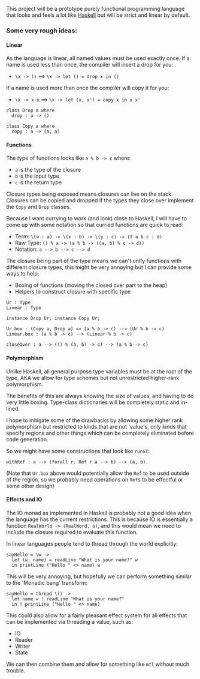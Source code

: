 This project will be a prototype purely functional programming language that
looks and feels a lot like [Haskell](https://www.haskell.org/) but will be
strict and linear by default.

### Some very rough ideas:

#### Linear

As the language is linear, all named values must be used exactly once. If a
name is used less than once, the compiler will insert a drop for you:
  - `\x -> ()` ==> `\x -> let () = drop x in ()`

If a name is used more than once the compiler will copy it for you:
  - `\x -> x x` ==> `\x -> let (x, x') = copy x in x x'`

```
class Drop a where
  drop : a -> ()

class Copy a where
  copy : a -> (a, a)
```

#### Functions

The type of functions looks like `a % b -> c` where:
  - `a` is the type of the closure
  - `b` is the input type
  - `c` is the return type

Closure types being exposed means closures can live on the stack. Closures can
be copied and dropped if the types they close over implement the `Copy` and
`Drop` classes.

Because I want currying to work (and look) close to Haskell, I will have to
come up with some notation so that curried functions are quick to read:
  - Term: `\(w : a) -> \(x : b) -> \(y : c) -> (f a b c : d)`
  - Raw Type: `() % a -> (a % b -> ((a, b) % c -> d))`
  - Notation: `a --> b --> c --> d`

The closure being part of the type means we can't unify functions with
different closure types, this might be very annoying but I can provide some
ways to help:
  - Boxing of functions (moving the closed over part to the heap)
  - Helpers to construct closure with specific type

```
Ur : Type
Linear : Type

instance Drop Ur; instance Copy Ur;

Ur.box : (Copy a, Drop a) => (a % b -> c) --> (Ur % b -> c)
Linear.box : (a % b -> c) --> (Linear % b -> c)

closeOver : a --> (() % (a, b) -> c) --> (a % b -> c)
```

#### Polymorphism

Unlike Haskell, all general purpose type variables must be at the root of the
type, AKA we allow for type schemes but not unrestricted higher-rank
polymorphism.

The benefits of this are always knowing the size of values, and having to do
very little boxing. Type-class dictionaries will be completely static and
in-lined.

I hope to mitigate some of the drawbacks by allowing some higher rank
polymorphism but restricted to kinds that are not 'value's, only kinds that
specify regions and other things which can be completely eliminated before code
generation. 

So we might have some constructions that look like `runST`:

```
withRef : a --> (forall r. Ref r a --> b) --> (a, b)
```

(Note that `Ur.box` above would potentially allow the `Ref` to be used outside
of the region, so we probably need operations on `Ref`s to be effectful or some
other design)

#### Effects and IO

The IO monad as implemented in Haskell is probably not a good idea when the
language has the current restrictions. This is because IO is essentially a
function `RealWorld -> (RealWord, a)`, and this would mean we need to include
the closure required to evaluate this function.

In linear languages people tend to thread through the world explicitly:

```
sayHello = \w ->
  let (w, name) = readLine "What is your name?" w
  in printLine ("Hello " <> name) w
```

This will be very annoying, but hopefully we can perform something similar to
the 'Monadic bang' transform:

```
sayHello = thread \() ->
  let name = ! readLine "What is your name?"
  in ! printLine ("Hello " <> name)
```

This could also allow for a fairly pleasant effect system for all effects that
can be implemented via threading a value, such as:
  - IO
  - Reader
  - Writer
  - State

We can then combine them and allow for something like `mtl` without much
trouble.
